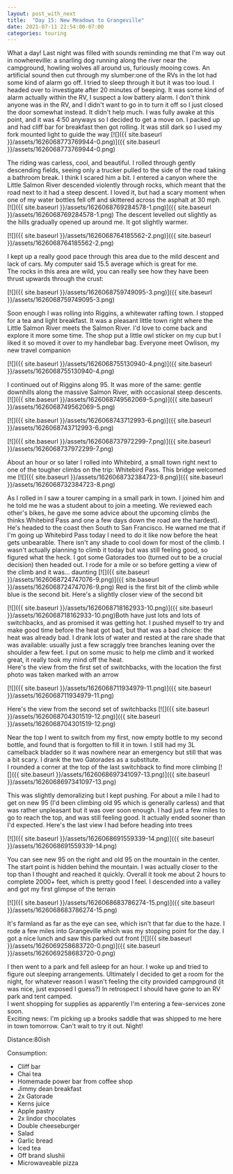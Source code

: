 ```yaml
---
layout: post_with_next
title:  "Day 15: New Meadows to Grangeville"
date: 2021-07-11 22:54:00-07:00
categories: touring
---
```

What a day! Last night was filled with sounds reminding me that I'm way out in nowhereville: a snarling dog running along the river near the campground, howling wolves all around us, furiously mooing cows. An artificial sound then cut through my slumber:one of the RVs in the lot had some kind of alarm go off. I tried to sleep through it but it was too loud. I headed over to investigate after 20 minutes of beeping. It was some kind of alarm actually within the RV, I suspect a low battery alarm. I don't think anyone was in the RV, and I didn't want to go in to turn it off so I just closed the door somewhat instead. It didn't help much. I was fully awake at this point, and it was 4:50 anyways so I decided to get a move on. I packed up and had cliff bar for breakfast then got rolling. It was still dark so I used my fork mounted light to guide the way
[![]({{ site.baseurl }}/assets/1626068773769944-0.png)]({{ site.baseurl }}/assets/1626068773769944-0.png)
  
The riding was carless, cool, and beautiful. I rolled through gently descending fields, seeing only a trucker pulled to the side of the road taking a bathroom break. I think I scared him a bit. I entered a canyon where the Little Salmon River descended violently through rocks, which meant that the road next to it had a steep descent. I loved it, but had a scary moment when one of my water bottles fell off and skittered across the asphalt at 30 mph. 
[![]({{ site.baseurl }}/assets/1626068769284578-1.png)]({{ site.baseurl }}/assets/1626068769284578-1.png)
The descent levelled out slightly as the hills gradually opened up around me. It got slightly warmer.   

[![]({{ site.baseurl }}/assets/1626068764185562-2.png)]({{ site.baseurl }}/assets/1626068764185562-2.png)
  
I kept up a really good pace through this area due to the mild descent and lack of cars. My computer said 15.5 average which is great for me.  
The rocks in this area are wild, you can really see how they have been thrust upwards through the crust:  

[![]({{ site.baseurl }}/assets/1626068759749095-3.png)]({{ site.baseurl }}/assets/1626068759749095-3.png)
  
Soon enough I was rolling into Riggins, a whitewater rafting town. I stopped for a tea and light breakfast. It was a pleasant little town right where the Little Salmon River meets the Salmon River. I'd love to come back and explore it more some time. The shop put a little owl sticker on my cup but I liked it so moved it over to my handlebar bag. Everyone meet Owlison, my new travel companion  

[![]({{ site.baseurl }}/assets/1626068755130940-4.png)]({{ site.baseurl }}/assets/1626068755130940-4.png)
  
I continued out of Riggins along 95. It was more of the same: gentle downhills along the massive Salmon River, with occasional steep descents. 
[![]({{ site.baseurl }}/assets/1626068749562069-5.png)]({{ site.baseurl }}/assets/1626068749562069-5.png)

[![]({{ site.baseurl }}/assets/1626068743712993-6.png)]({{ site.baseurl }}/assets/1626068743712993-6.png)

[![]({{ site.baseurl }}/assets/1626068737972299-7.png)]({{ site.baseurl }}/assets/1626068737972299-7.png)
  
About an hour or so later I rolled into Whitebird, a small town right next to one of the tougher climbs on the trip: Whitebird Pass. This bridge welcomed me
[![]({{ site.baseurl }}/assets/1626068732384723-8.png)]({{ site.baseurl }}/assets/1626068732384723-8.png)
  
As I rolled in I saw a tourer camping in a small park in town. I joined him and he told me he was a student about to join a meeting. We reviewed each other's bikes, he gave me some advice about the upcoming climbs (he thinks Whitebird Pass and one a few days down the road are the hardest). He's headed to the coast then South to San Francisco. He warned me that if I'm going up Whitebird Pass today I need to do it like now before the heat gets unbearable. There isn't any shade to cool down for most of the climb. I wasn't actually planning to climb it today but was still feeling good, so figured what the heck. I got some Gatorades too (turned out to be a crucial decision) then headed out. I rode for a mile or so before getting a view of the climb and it was... daunting
[![]({{ site.baseurl }}/assets/1626068724747076-9.png)]({{ site.baseurl }}/assets/1626068724747076-9.png)
Red is the first bit of the climb while blue is the second bit. Here's a slightly closer view of the second bit  

[![]({{ site.baseurl }}/assets/1626068718162933-10.png)]({{ site.baseurl }}/assets/1626068718162933-10.png)Both have just lots and lots of switchbacks, and as promised it was getting hot. I pushed myself to try and make good time before the heat got bad, but that was a bad choice: the heat was already bad. I drank lots of water and rested at the rare shade that was available: usually just a few scraggly tree branches leaning over the shoulder a few feet. I put on some music to help me climb and it worked great, it really took my mind off the heat.   
Here's the view from the first set of switchbacks, with the location the first photo was taken marked with an arrow  

[![]({{ site.baseurl }}/assets/1626068711934979-11.png)]({{ site.baseurl }}/assets/1626068711934979-11.png)
  
Here's the view from the second set of switchbacks
[![]({{ site.baseurl }}/assets/1626068704301519-12.png)]({{ site.baseurl }}/assets/1626068704301519-12.png)
  
Near the top I went to switch from my first, now empty bottle to my second bottle, and found that is forgotten to fill it in town. I still had my 3L camelback bladder so it was nowhere near an emergency but still that was a bit scary. I drank the two Gatorades as a substitute.   
I rounded a corner at the top of the last switchback to find more climbing
[![]({{ site.baseurl }}/assets/1626068697341097-13.png)]({{ site.baseurl }}/assets/1626068697341097-13.png)
  
This was slightly demoralizing but I kept pushing. For about a mile I had to get on new 95 (I'd been climbing old 95 which is generally carless) and that was rather unpleasant but it was over soon enough. I had just a few miles to go to reach the top, and was still feeling good. It actually ended sooner than I'd expected. Here's the last view I had before heading into trees  

[![]({{ site.baseurl }}/assets/1626068691559339-14.png)]({{ site.baseurl }}/assets/1626068691559339-14.png)
  
You can see new 95 on the right and old 95 on the mountain in the center. The start point is hidden behind the mountain. I was actually closer to the top than I thought and reached it quickly. Overall it took me about 2 hours to complete 2000+ feet, which is pretty good I feel. I descended into a valley and got my first glimpse of the terrain  

[![]({{ site.baseurl }}/assets/1626068683786274-15.png)]({{ site.baseurl }}/assets/1626068683786274-15.png)
  
It's farmland as far as the eye can see, which isn't that far due to the haze. I rode a few miles into Grangeville which was my stopping point for the day. I got a nice lunch and saw this parked out front
[![]({{ site.baseurl }}/assets/1626069258683720-0.png)]({{ site.baseurl }}/assets/1626069258683720-0.png)
  
I then went to a park and fell asleep for an hour. I woke up and tried to figure out sleeping arrangements. Ultimately I decided to get a room for the night, for whatever reason I wasn't feeling the city provided campground (it was nice, just exposed I guess?) In retrospect I should have gone to an RV park and tent camped.  
I went shopping for supplies as apparently I'm entering a few-services zone soon.   
Exciting news: I'm picking up a brooks saddle that was shipped to me here in town tomorrow. Can't wait to try it out. Night!  

Distance:80ish

Consumption:
* Cliff bar
* Chai tea
* Homemade power bar from coffee shop
* Jimmy dean breakfast
* 2x Gatorade
* Kerns juice
* Apple pastry
* 2x lindor chocolates
* Double cheeseburger
* Salad
* Garlic bread
* Iced tea
* Off brand slushii
* Microwaveable pizza
